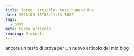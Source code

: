 ```yaml
---
title: Terzo  articolo- test nunero due
date: 2023-09-15T08:11:13.708Z
tags:
  - post
meta: terzo articolo
reading: 5 minuti
---
```

a﻿ncora un testo di prova per un nuovo articolo del mio blog